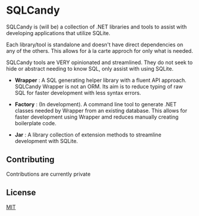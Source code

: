 # SQLCandy

SQLCandy is (will be) a collection of .NET libraries and tools to assist with developing applications that utilize SQLite.

Each library/tool is standalone and doesn't have direct dependencies on any of the others. This allows for à la carte approch for only what is needed.

SQLCandy tools are VERY opinionated and streamlined. They do not seek to hide or abstract needing to know SQL, only assist with using SQLite.

- **Wrapper** : A SQL generating helper library with a fluent API approach. SQLCandy Wrapper is not an ORM. Its aim is to reduce typing of raw SQL for faster development with less syntax errors.

- **Factory** : (In development). A command line tool to generate .NET classes needed by Wrapper from an existing database. This allows for faster development using Wrapper amd reduces manually creating boilerplate code.

- **Jar** : A library collection of extension methods to streamline development with SQLite.

## Contributing

Contributions are currently private

## License

[MIT](https://choosealicense.com/licenses/mit/)
